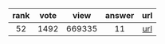 
| rank | vote | view | answer | url |
|:-:|:-:|:-:|:-:|:-:|
|52|1492|669335|11| [url](http://stackoverflow.com/questions/448271/what-is-init-py-for) |

